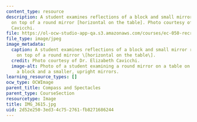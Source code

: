 ```yaml
---
content_type: resource
description: A student examines reflections of a block and small mirror resting upright
  on top of a round mirror [horizontal on the table]. Photo courtesy of Dr. Elizabeth
  Cavicchi.
file: https://ol-ocw-studio-app-qa.s3.amazonaws.com/courses/ec-050-recreate-experiments-from-history-inform-the-future-from-the-past-galileo-january-iap-2010/2d52e2503ed34c752761fb8271686244_IMG_3615.jpg
file_type: image/jpeg
image_metadata:
  caption: A student examines reflections of a block and small mirror resting upright
    on top of a round mirror \[horizontal on the table\].
  credit: Photo courtesy of Dr. Elizabeth Cavicchi.
  image-alt: Photo of a student examining a round mirror on a table on which is placed
    a block and a smaller, upright mirrors.
learning_resource_types: []
ocw_type: OCWImage
parent_title: Compass and Spectacles
parent_type: CourseSection
resourcetype: Image
title: IMG_3615.jpg
uid: 2d52e250-3ed3-4c75-2761-fb8271686244
---
```

